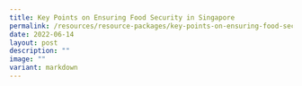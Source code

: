 ```yaml
---
title: Key Points on Ensuring Food Security in Singapore
permalink: /resources/resource-packages/key-points-on-ensuring-food-security-in-singapore/
date: 2022-06-14
layout: post
description: ""
image: ""
variant: markdown
---
```

